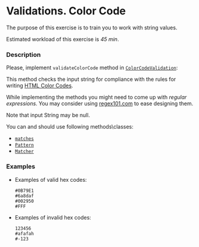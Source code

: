 # Validations. Color Code

The purpose of this exercise is to train you to work with string values.

Estimated workload of this exercise is _45 min_.

### Description
Please, implement `validateColorCode` method in [`ColorCodeValidation`](src/main/java/com/epam/rd/autotasks/validations/ColorCodeValidation.java):

This method checks the input string for compliance with the rules for writing [HTML Color Codes](https://htmlcolorcodes.com/).

While implementing the methods you might need to come up with *regular expressions*.
You may consider using [regex101.com](https://regex101.com/) to ease designing them.

Note that input String may be null.

You can and should use following methods\classes:
- [`matches`](https://docs.oracle.com/en/java/javase/11/docs/api/java.base/java/lang/String.html#matches(java.lang.String))
- [`Pattern`](https://docs.oracle.com/en/java/javase/11/docs/api/java.base/java/util/regex/Pattern.html)
- [`Matcher`](https://docs.oracle.com/en/java/javase/11/docs/api/java.base/java/util/regex/Pattern.html#matcher(java.lang.CharSequence))

### Examples
- Examples of valid hex codes:

      #0B79E1 
      #6a8daf 
      #002950
      #FFF

- Examples of invalid hex codes:

      123456
      #afafah 
      #-123 
